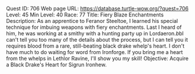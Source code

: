 Quest ID: 706
Web page URL: https://database.turtle-wow.org/?quest=706
Level: 45
Min Level: 40
Race: 77
Title: Fiery Blaze Enchantments
Description: As an apprentice to Feranor Steeltoe, I learned his special technique for imbuing weapons with fiery enchantments. Last I heard of him, he was working at a smithy with a hunting party up in Lordaeron.$b$bI can't tell you too many of the details about the process, but I can tell you it requires blood from a rare, still-beating black drake whelp's heart. I don't have much to do waiting for word from Ironforge. If you bring me a heart from the whelps in Lethlor Ravine, I'll show you my skill!
Objective: Acquire a Black Drake's Heart for Sigrun Ironhew.
